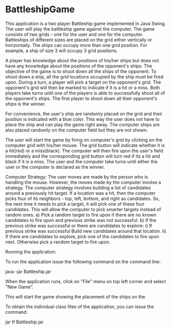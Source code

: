 # BattleshipGame

This application is a two player Battleship game implemented in Java Swing. The user will play the battleship game against the computer. The game consists of two grids - one for the user and one for the computer. Battleships of different sizes are placed on the grid either vertically or horizontally. The ships can occupy more than one grid position. For example, a ship of size 3 will occupy 3 grid positions. 

A player has knowledge about the positions of his/her ships but does not have any knowledge about the positions of the opponent's ships. The objective of the game is to shoot down all the ships of the opponent. To shoot down a ship, all the grid locations occupied by the ship must be fired upon. During a turn, a player will pick a target on the opponent's grid. The opponent's grid will then be marked to indicate if it is a hit or a miss. Both players take turns until one of the players is able to successfully shoot all of the opponent's ships. The first player to shoot down all their opponent's ships is the winner.

For convenience, the user's ship are randomly placed on the grid and their position is indicated with a blue color. This way the user does not have to place the ship and can play the game right away. The computer ships are also placed randomly on the computer field but they are not shown.

The user will start the game by firing on computer's grid by clicking on the computer grid with his/her mouse. The grid button will indicate whether it is a hit(red) or a miss(black). The computer will then fire upon the user's field immediately and the corresponding grid button will turn red if its a hit and black if it is a miss. The user and the computer take turns until either the user or the computer is declared as the winner.

Computer Strategy:
The user moves are made by the person who is handling the mouse. However, the moves made by the computer involve a strategy. The computer strategy involves building a list of candidates around a previously hit target. If a location was a hit, then the computer picks four of its neighbors - top, left, bottom, and right as candidates. So, the next time it needs to pick a target, it will pick one of these four candidates. This will allow the computer to pick smarter targets instead of random ones.
a) Pick a random target to fire upon if there are no known candidates to fire upon and previous strike was not successful.
b) If the previous strike was successful or there are candidates to explore:
    i) If previous strike was successful 
            Build new candidates around that location.
    ii) If there are candidates to explore, 
            pick one of the candidates to fire upon next.
        Otherwise
            pick a random target to fire upon.

Running the application:

To run the application issue the following command on the command line:

java -jar Battleship.jar

When the application runs, click on "File" menu on top left corner and select "New Game".

This will start the game showing the placement of the ships on the 

To obtain the individual class files of the application, you can issue the command:

jar tf Battleship.jar

